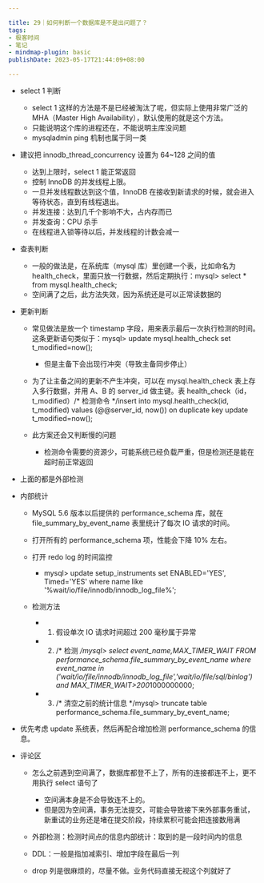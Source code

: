 ```yaml
---

title: 29｜如何判断一个数据库是不是出问题了？
tags:
- 极客时间
- 笔记
- mindmap-plugin: basic
publishDate: 2023-05-17T21:44:09+08:00

---
```


- select 1 判断

  - select 1 这样的方法是不是已经被淘汰了呢，但实际上使用非常广泛的 MHA（Master High Availability），默认使用的就是这个方法。
  - 只能说明这个库的进程还在，不能说明主库没问题
  - mysqladmin ping 机制也属于同一类

- 建议把 innodb_thread_concurrency 设置为 64~128 之间的值

  - 达到上限时，select 1 能正常返回
  - 控制 InnoDB 的并发线程上限。
  - 一旦并发线程数达到这个值，InnoDB 在接收到新请求的时候，就会进入等待状态，直到有线程退出。
  - 并发连接：达到几千个影响不大，占内存而已
  - 并发查询：CPU 杀手
  - 在线程进入锁等待以后，并发线程的计数会减一

- 查表判断

  - 一般的做法是，在系统库（mysql 库）里创建一个表，比如命名为 health_check，里面只放一行数据，然后定期执行：mysql> select * from mysql.health_check; 
  - 空间满了之后，此方法失效，因为系统还是可以正常读数据的

- 更新判断

  - 常见做法是放一个 timestamp 字段，用来表示最后一次执行检测的时间。这条更新语句类似于：mysql> update mysql.health_check set t_modified=now();

    - 但是主备下会出现行冲突（导致主备同步停止）

  - 为了让主备之间的更新不产生冲突，可以在 mysql.health_check 表上存入多行数据，并用 A、B 的 server_id 做主键。表 health_check（id，t_modified）/* 检测命令 */insert into mysql.health_check(id, t_modified) values (@@server_id, now()) on duplicate key update t_modified=now();
  - 此方案还会又判断慢的问题

    - 检测命令需要的资源少，可能系统已经负载严重，但是检测还是能在超时前正常返回

- 上面的都是外部检测
- 内部统计

  - MySQL 5.6 版本以后提供的 performance_schema 库，就在 file_summary_by_event_name 表里统计了每次 IO 请求的时间。
  - 打开所有的 performance_schema 项，性能会下降 10% 左右。
  - 打开 redo log 的时间监控

    - mysql> update setup_instruments set ENABLED='YES', Timed='YES' where name like '%wait/io/file/innodb/innodb_log_file%';

  - 检测方法

    - 1. 假设单次 IO 请求时间超过 200 毫秒属于异常
    - 2. /* 检测 */mysql> select event_name,MAX_TIMER_WAIT FROM performance_schema.file_summary_by_event_name where event_name in ('wait/io/file/innodb/innodb_log_file','wait/io/file/sql/binlog') and MAX_TIMER_WAIT>200*1000000000;
    - 3. /* 清空之前的统计信息 */mysql> truncate table performance_schema.file_summary_by_event_name;

- 优先考虑 update 系统表，然后再配合增加检测 performance_schema 的信息。
- 评论区

  - 怎么之前遇到空间满了，数据库都登不上了，所有的连接都连不上，更不用执行 select 语句了

    - 空间满本身是不会导致连不上的。
    - 但是因为空间满，事务无法提交，可能会导致接下来外部事务重试，新重试的业务还是堵在提交阶段，持续累积可能会把连接数用满

  - 外部检测：检测时间点的信息内部统计：取到的是一段时间内的信息
  - DDL：一般是指加减索引、增加字段在最后一列
  - drop 列是很麻烦的，尽量不做。业务代码直接无视这个列就好了
